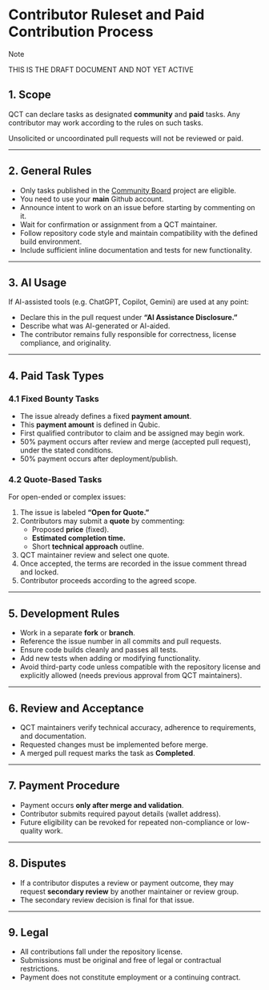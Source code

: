 
# Contributor Ruleset and Paid Contribution Process

>[!NOTE] 
> THIS IS THE DRAFT DOCUMENT AND NOT YET ACTIVE


## 1. Scope
QCT can declare tasks as designated **community** and **paid** tasks. Any contributor may work according to the rules on such tasks.

Unsolicited or uncoordinated pull requests will not be reviewed or paid.

---

## 2. General Rules
- Only tasks published in the [Community Board](https://github.com/orgs/qubic/projects/30) project are eligible.
- You need to use your **main** Github account.
- Announce intent to work on an issue before starting by commenting on it.
- Wait for confirmation or assignment from a QCT maintainer. 
- Follow repository code style and maintain compatibility with the defined build environment.
- Include sufficient inline documentation and tests for new functionality.

---

## 3. AI Usage
If AI-assisted tools (e.g. ChatGPT, Copilot, Gemini) are used at any point:
- Declare this in the pull request under **“AI Assistance Disclosure.”**
- Describe what was AI-generated or AI-aided.
- The contributor remains fully responsible for correctness, license compliance, and originality.

---

## 4. Paid Task Types

### 4.1 Fixed Bounty Tasks
- The issue already defines a fixed **payment amount**.
- This **payment amount** is defined in Qubic.
- First qualified contributor to claim and be assigned may begin work.  
- 50% payment occurs after review and merge (accepted pull request), under the stated conditions.
- 50% payment occurs after deployment/publish.

### 4.2 Quote-Based Tasks
For open-ended or complex issues:
1. The issue is labeled **“Open for Quote.”**
2. Contributors may submit a **quote** by commenting:
   - Proposed **price** (fixed).
   - **Estimated completion time.**  
   - Short **technical approach** outline.
3. QCT maintainer review and select one quote.
4. Once accepted, the terms are recorded in the issue comment thread and locked.
5. Contributor proceeds according to the agreed scope.

---

## 5. Development Rules
- Work in a separate **fork** or **branch**.
- Reference the issue number in all commits and pull requests.
- Ensure code builds cleanly and passes all tests.
- Add new tests when adding or modifying functionality.
- Avoid third-party code unless compatible with the repository license and explicitly allowed (needs previous approval from QCT maintainers).

---

## 6. Review and Acceptance
- QCT maintainers verify technical accuracy, adherence to requirements, and documentation.
- Requested changes must be implemented before merge.
- A merged pull request marks the task as **Completed**.

---

## 7. Payment Procedure
- Payment occurs **only after merge and validation**.
- Contributor submits required payout details (wallet address).
- Future eligibility can be revoked for repeated non-compliance or low-quality work.

---

## 8. Disputes
- If a contributor disputes a review or payment outcome, they may request **secondary review** by another maintainer or review group.
- The secondary review decision is final for that issue.

---

## 9. Legal
- All contributions fall under the repository license.
- Submissions must be original and free of legal or contractual restrictions.
- Payment does not constitute employment or a continuing contract.
